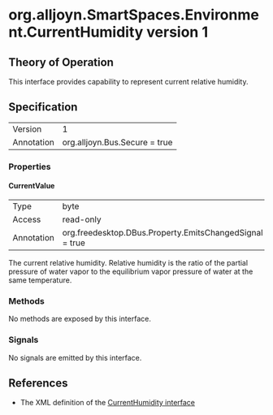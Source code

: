 # org.alljoyn.SmartSpaces.Environment.CurrentHumidity version 1

## Theory of Operation
This interface provides capability to represent current
relative humidity.

## Specification

|            |                                                                |
|------------|----------------------------------------------------------------|
| Version    | 1                                                              |
| Annotation | org.alljoyn.Bus.Secure = true                                  |

### Properties

#### CurrentValue

|            |                                                                |
|------------|----------------------------------------------------------------|
| Type       | byte                                                           |
| Access     | read-only                                                      |
| Annotation | org.freedesktop.DBus.Property.EmitsChangedSignal = true        |

The current relative humidity. Relative humidity is the
ratio of the partial pressure of water vapor to the equilibrium vapor pressure
of water at the same temperature.

### Methods

No methods are exposed by this interface.

### Signals

No signals are emitted by this interface.

## References

  * The XML definition of the [CurrentHumidity interface](CurrentHumidity-v1.xml)
